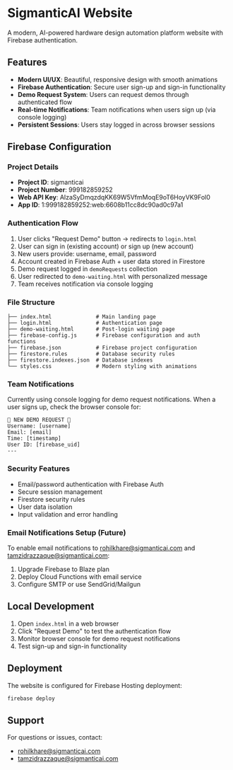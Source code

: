 # SigmanticAI Website

A modern, AI-powered hardware design automation platform website with Firebase authentication.

## Features

- **Modern UI/UX**: Beautiful, responsive design with smooth animations
- **Firebase Authentication**: Secure user sign-up and sign-in functionality
- **Demo Request System**: Users can request demos through authenticated flow
- **Real-time Notifications**: Team notifications when users sign up (via console logging)
- **Persistent Sessions**: Users stay logged in across browser sessions

## Firebase Configuration

### Project Details
- **Project ID**: sigmanticai
- **Project Number**: 999182859252
- **Web API Key**: AIzaSyDmqzdqKK69W5VfmMoqE9oT6HoyVK9Fol0
- **App ID**: 1:999182859252:web:6608b11cc8dc90ad0c97a1

### Authentication Flow
1. User clicks "Request Demo" button → redirects to `login.html`
2. User can sign in (existing account) or sign up (new account)
3. New users provide: username, email, password
4. Account created in Firebase Auth + user data stored in Firestore
5. Demo request logged in `demoRequests` collection
6. User redirected to `demo-waiting.html` with personalized message
7. Team receives notification via console logging

### File Structure
```
├── index.html              # Main landing page
├── login.html              # Authentication page
├── demo-waiting.html       # Post-login waiting page
├── firebase-config.js      # Firebase configuration and auth functions
├── firebase.json           # Firebase project configuration
├── firestore.rules         # Database security rules
├── firestore.indexes.json  # Database indexes
└── styles.css              # Modern styling with animations
```

### Team Notifications

Currently using console logging for demo request notifications. When a user signs up, check the browser console for:

```
🎉 NEW DEMO REQUEST 🎉
Username: [username]
Email: [email]
Time: [timestamp]
User ID: [firebase_uid]
---
```

### Security Features
- Email/password authentication with Firebase Auth
- Secure session management
- Firestore security rules
- User data isolation
- Input validation and error handling

### Email Notifications Setup (Future)
To enable email notifications to rohilkhare@sigmanticai.com and tamzidrazzaque@sigmanticai.com:
1. Upgrade Firebase to Blaze plan
2. Deploy Cloud Functions with email service
3. Configure SMTP or use SendGrid/Mailgun

## Local Development

1. Open `index.html` in a web browser
2. Click "Request Demo" to test the authentication flow
3. Monitor browser console for demo request notifications
4. Test sign-up and sign-in functionality

## Deployment

The website is configured for Firebase Hosting deployment:
```bash
firebase deploy
```

## Support

For questions or issues, contact:
- rohilkhare@sigmanticai.com
- tamzidrazzaque@sigmanticai.com 